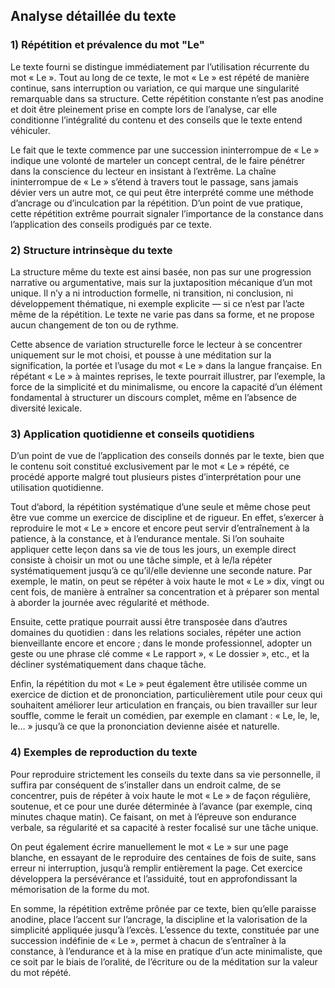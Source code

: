 ## Analyse détaillée du texte

### 1) Répétition et prévalence du mot "Le"

Le texte fourni se distingue immédiatement par l’utilisation récurrente du mot « Le ». Tout au long de ce texte, le mot « Le » est répété de manière continue, sans interruption ou variation, ce qui marque une singularité remarquable dans sa structure. Cette répétition constante n’est pas anodine et doit être pleinement prise en compte lors de l’analyse, car elle conditionne l’intégralité du contenu et des conseils que le texte entend véhiculer.

Le fait que le texte commence par une succession ininterrompue de « Le » indique une volonté de marteler un concept central, de le faire pénétrer dans la conscience du lecteur en insistant à l’extrême. La chaîne ininterrompue de « Le » s’étend à travers tout le passage, sans jamais dévier vers un autre mot, ce qui peut être interprété comme une méthode d’ancrage ou d’inculcation par la répétition. D’un point de vue pratique, cette répétition extrême pourrait signaler l’importance de la constance dans l’application des conseils prodigués par ce texte.

### 2) Structure intrinsèque du texte

La structure même du texte est ainsi basée, non pas sur une progression narrative ou argumentative, mais sur la juxtaposition mécanique d’un mot unique. Il n’y a ni introduction formelle, ni transition, ni conclusion, ni développement thématique, ni exemple explicite — si ce n’est par l’acte même de la répétition. Le texte ne varie pas dans sa forme, et ne propose aucun changement de ton ou de rythme.

Cette absence de variation structurelle force le lecteur à se concentrer uniquement sur le mot choisi, et pousse à une méditation sur la signification, la portée et l’usage du mot « Le » dans la langue française. En répétant « Le » à maintes reprises, le texte pourrait illustrer, par l’exemple, la force de la simplicité et du minimalisme, ou encore la capacité d’un élément fondamental à structurer un discours complet, même en l’absence de diversité lexicale.

### 3) Application quotidienne et conseils quotidiens

D’un point de vue de l’application des conseils donnés par le texte, bien que le contenu soit constitué exclusivement par le mot « Le » répété, ce procédé apporte malgré tout plusieurs pistes d’interprétation pour une utilisation quotidienne.

Tout d’abord, la répétition systématique d’une seule et même chose peut être vue comme un exercice de discipline et de rigueur. En effet, s’exercer à reproduire le mot « Le » encore et encore peut servir d’entraînement à la patience, à la constance, et à l’endurance mentale. Si l’on souhaite appliquer cette leçon dans sa vie de tous les jours, un exemple direct consiste à choisir un mot ou une tâche simple, et à le/la répéter systématiquement jusqu’à ce qu’il/elle devienne une seconde nature. Par exemple, le matin, on peut se répéter à voix haute le mot « Le » dix, vingt ou cent fois, de manière à entraîner sa concentration et à préparer son mental à aborder la journée avec régularité et méthode.

Ensuite, cette pratique pourrait aussi être transposée dans d’autres domaines du quotidien : dans les relations sociales, répéter une action bienveillante encore et encore ; dans le monde professionnel, adopter un geste ou une phrase clé comme « Le rapport », « Le dossier », etc., et la décliner systématiquement dans chaque tâche.

Enfin, la répétition du mot « Le » peut également être utilisée comme un exercice de diction et de prononciation, particulièrement utile pour ceux qui souhaitent améliorer leur articulation en français, ou bien travailler sur leur souffle, comme le ferait un comédien, par exemple en clamant : « Le, le, le, le… » jusqu’à ce que la prononciation devienne aisée et naturelle.

### 4) Exemples de reproduction du texte

Pour reproduire strictement les conseils du texte dans sa vie personnelle, il suffira par conséquent de s’installer dans un endroit calme, de se concentrer, puis de répéter à voix haute le mot « Le » de façon régulière, soutenue, et ce pour une durée déterminée à l’avance (par exemple, cinq minutes chaque matin). Ce faisant, on met à l’épreuve son endurance verbale, sa régularité et sa capacité à rester focalisé sur une tâche unique.

On peut également écrire manuellement le mot « Le » sur une page blanche, en essayant de le reproduire des centaines de fois de suite, sans erreur ni interruption, jusqu’à remplir entièrement la page. Cet exercice développera la persévérance et l’assiduité, tout en approfondissant la mémorisation de la forme du mot.

En somme, la répétition extrême prônée par ce texte, bien qu’elle paraisse anodine, place l’accent sur l’ancrage, la discipline et la valorisation de la simplicité appliquée jusqu’à l’excès. L’essence du texte, constituée par une succession indéfinie de « Le », permet à chacun de s’entraîner à la constance, à l’endurance et à la mise en pratique d’un acte minimaliste, que ce soit par le biais de l’oralité, de l’écriture ou de la méditation sur la valeur du mot répété.